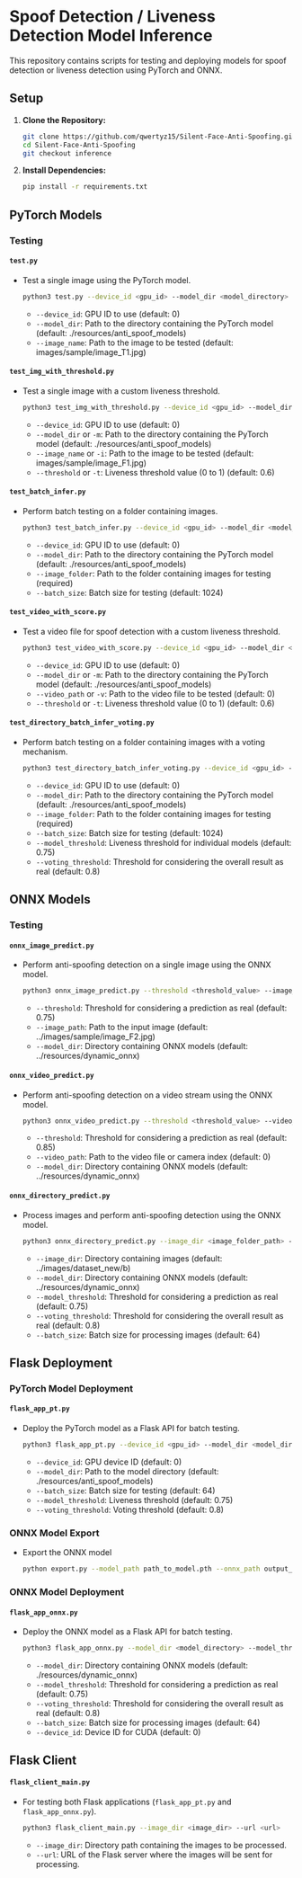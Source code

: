 # Spoof Detection / Liveness Detection Model Inference

This repository contains scripts for testing and deploying models for spoof detection or liveness detection using PyTorch and ONNX.

## Setup

1. **Clone the Repository:**
   ```bash
   git clone https://github.com/qwertyz15/Silent-Face-Anti-Spoofing.git
   cd Silent-Face-Anti-Spoofing
   git checkout inference
   ```

2. **Install Dependencies:**
   ```bash
   pip install -r requirements.txt
   ```

## PyTorch Models

### Testing

#### `test.py`

- Test a single image using the PyTorch model.
  ```bash
  python3 test.py --device_id <gpu_id> --model_dir <model_directory> --image_name <image_path>
  ```
  - `--device_id`: GPU ID to use (default: 0)
  - `--model_dir`: Path to the directory containing the PyTorch model (default: ./resources/anti_spoof_models)
  - `--image_name`: Path to the image to be tested (default: images/sample/image_T1.jpg)
  
#### `test_img_with_threshold.py`

- Test a single image with a custom liveness threshold.
  ```bash
  python3 test_img_with_threshold.py --device_id <gpu_id> --model_dir <model_directory> --image_name <image_path> --threshold <threshold_value>
  ```
  - `--device_id`: GPU ID to use (default: 0)
  - `--model_dir` or `-m`: Path to the directory containing the PyTorch model (default: ./resources/anti_spoof_models)
  - `--image_name` or `-i`: Path to the image to be tested (default: images/sample/image_F1.jpg)
  - `--threshold` or `-t`: Liveness threshold value (0 to 1) (default: 0.6)

#### `test_batch_infer.py`

- Perform batch testing on a folder containing images.
  ```bash
  python3 test_batch_infer.py --device_id <gpu_id> --model_dir <model_directory> --image_folder <image_folder_path> --batch_size <batch_size>
  ```
  - `--device_id`: GPU ID to use (default: 0)
  - `--model_dir`: Path to the directory containing the PyTorch model (default: ./resources/anti_spoof_models)
  - `--image_folder`: Path to the folder containing images for testing (required)
  - `--batch_size`: Batch size for testing (default: 1024)

#### `test_video_with_score.py`

- Test a video file for spoof detection with a custom liveness threshold.
  ```bash
  python3 test_video_with_score.py --device_id <gpu_id> --model_dir <model_directory> --video_path <video_path> --threshold <threshold_value>
  ```
  - `--device_id`: GPU ID to use (default: 0)
  - `--model_dir` or `-m`: Path to the directory containing the PyTorch model (default: ./resources/anti_spoof_models)
  - `--video_path` or `-v`: Path to the video file to be tested (default: 0)
  - `--threshold` or `-t`: Liveness threshold value (0 to 1) (default: 0.6)

#### `test_directory_batch_infer_voting.py`

- Perform batch testing on a folder containing images with a voting mechanism.
  ```bash
  python3 test_directory_batch_infer_voting.py --device_id <gpu_id> --model_dir <model_directory> --image_folder <image_folder_path> --batch_size <batch_size> --model_threshold <model_threshold_value> --voting_threshold <voting_threshold_value>
  ```
  - `--device_id`: GPU ID to use (default: 0)
  - `--model_dir`: Path to the directory containing the PyTorch model (default: ./resources/anti_spoof_models)
  - `--image_folder`: Path to the folder containing images for testing (required)
  - `--batch_size`: Batch size for testing (default: 1024)
  - `--model_threshold`: Liveness threshold for individual models (default: 0.75)
  - `--voting_threshold`: Threshold for considering the overall result as real (default: 0.8)

## ONNX Models

### Testing

#### `onnx_image_predict.py`

- Perform anti-spoofing detection on a single image using the ONNX model.
  ```bash
  python3 onnx_image_predict.py --threshold <threshold_value> --image_path <image_path> --model_dir <model_directory>
  ```
  - `--threshold`: Threshold for considering a prediction as real (default: 0.75)
  - `--image_path`: Path to the input image (default: ../images/sample/image_F2.jpg)
  - `--model_dir`: Directory containing ONNX models (default: ../resources/dynamic_onnx)

#### `onnx_video_predict.py`

- Perform anti-spoofing detection on a video stream using the ONNX model.
  ```bash
  python3 onnx_video_predict.py --threshold <threshold_value> --video_path <video_path> --model_dir <model_directory>
  ```
  - `--threshold`: Threshold for considering a prediction as real (default: 0.85)
  - `--video_path`: Path to the video file or camera index (default: 0)
  - `--model_dir`: Directory containing ONNX models (default: ../resources/dynamic_onnx)

#### `onnx_directory_predict.py`

- Process images and perform anti-spoofing detection using the ONNX model.
  ```bash
  python3 onnx_directory_predict.py --image_dir <image_folder_path> --model_dir <model_directory> --model_threshold <model_threshold_value> --voting_threshold <voting_threshold_value> --batch_size <batch_size>
  ```
  - `--image_dir`: Directory containing images (default: ../images/dataset_new/b)
  - `--model_dir`: Directory containing ONNX models (default: ../resources/dynamic_onnx)
  - `--model_threshold`: Threshold for considering a prediction as real (default: 0.75)
  - `--voting_threshold`: Threshold for considering the overall result as real (default: 0.8)
  - `--batch_size`: Batch size for processing images (default: 64)

## Flask Deployment

### PyTorch Model Deployment

#### `flask_app_pt.py`

- Deploy the PyTorch model as a Flask API for batch testing.
  ```bash
  python3 flask_app_pt.py --device_id <gpu_id> --model_dir <model_directory> --batch_size <batch_size> --model_threshold <model_threshold_value> --voting_threshold <voting_threshold_value>
  ```
  - `--device_id`: GPU device ID (default: 0)
  - `--model_dir`: Path to the model directory (default: ./resources/anti_spoof_models)
  - `--batch_size`: Batch size for testing (default: 64)
  - `--model_threshold`: Liveness threshold (default: 0.75)
  - `--voting_threshold`: Voting threshold (default: 0.8)

### ONNX Model Export
- Export the ONNX model
  ```bash
  python export.py --model_path path_to_model.pth --onnx_path output_model.onnx --device_id 0
  ```
### ONNX Model Deployment

#### `flask_app_onnx.py`

- Deploy the ONNX model as a Flask API for batch testing.
  ```bash
  python3 flask_app_onnx.py --model_dir <model_directory> --model_threshold <model_threshold_value> --voting_threshold <voting_threshold_value> --batch_size <batch_size> --device_id <gpu_id>
  ```
  - `--model_dir`: Directory containing ONNX models (default: ./resources/dynamic_onnx)
  - `--model_threshold`: Threshold for considering a prediction as real (default: 0.75)
  - `--voting_threshold`: Threshold for considering the overall result as real (default: 0.8)
  - `--batch_size`: Batch size for processing images (default: 64)
  - `--device_id`: Device ID for CUDA (default: 0)

## Flask Client

#### `flask_client_main.py`

- For testing both Flask applications (`flask_app_pt.py` and `flask_app_onnx.py`).
  ```bash
  python3 flask_client_main.py --image_dir <image_dir> --url <url>
  ```
  - `--image_dir`: Directory path containing the images to be processed.
  - `--url`: URL of the Flask server where the images will be sent for processing.
